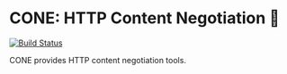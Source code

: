 # CONE: HTTP Content Negotiation 👵

[![Build Status](https://travis-ci.org/bartfeenstra/cone.svg?branch=master)](https://travis-ci.org/bartfeenstra/cone)

CONE provides HTTP content negotiation tools.
